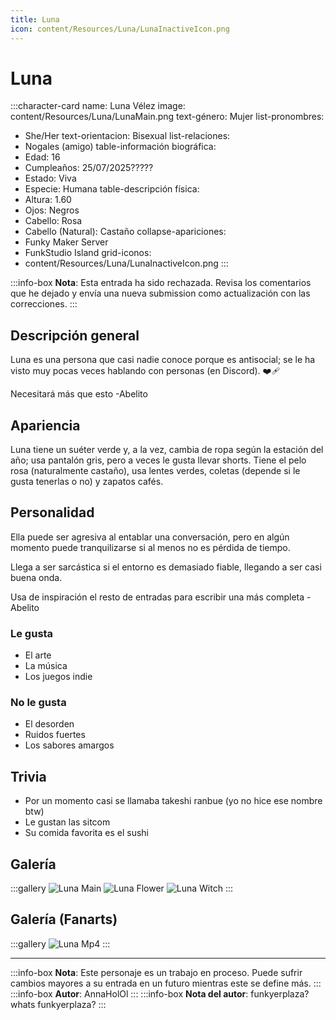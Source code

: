 ```yaml
---
title: Luna
icon: content/Resources/Luna/LunaInactiveIcon.png
---
```


# Luna

:::character-card
name: Luna Vélez
image: content/Resources/Luna/LunaMain.png
text-género: Mujer
list-pronombres: 
  - She/Her
text-orientacion: Bisexual
list-relaciones:
  - Nogales (amigo)
table-información biográfica:
  - Edad: 16
  - Cumpleaños: 25/07/2025?????
  - Estado: Viva
  - Especie: Humana
table-descripción física:
  - Altura: 1.60
  - Ojos: Negros
  - Cabello: Rosa
  - Cabello (Natural): Castaño
collapse-apariciones:
  - Funky Maker Server
  - FunkStudio Island
grid-iconos:
  - content/Resources/Luna/LunaInactiveIcon.png
:::

:::info-box
**Nota**: Esta entrada ha sido rechazada. Revisa los comentarios que he dejado y envía una nueva submission como actualización con las correcciones.
:::

## Descripción general

Luna es una persona que casi nadie conoce porque es antisocial; se le ha visto muy pocas veces hablando con personas (en Discord). ❤️‍🩹

Necesitará más que esto
-Abelito

## Apariencia

Luna tiene un suéter verde y, a la vez, cambia de ropa según la estación del año; usa pantalón gris, pero a veces le gusta llevar shorts. Tiene el pelo rosa (naturalmente castaño), usa lentes verdes, coletas (depende si le gusta tenerlas o no) y zapatos cafés.

## Personalidad

Ella puede ser agresiva al entablar una conversación, pero en algún momento puede tranquilizarse si al menos no es pérdida de tiempo.

Llega a ser sarcástica si el entorno es demasiado fiable, llegando a ser casi buena onda.

Usa de inspiración el resto de entradas para escribir una más completa
-Abelito

### Le gusta
  - El arte
  - La música
  - Los juegos indie

### No le gusta
  - El desorden
  - Ruidos fuertes
  - Los sabores amargos

## Trivia

  - Por un momento casi se llamaba takeshi ranbue (yo no hice ese nombre btw)
  - Le gustan las sitcom
  - Su comida favorita es el sushi

## Galería

:::gallery
![Luna Main](content/Resources/Luna/LunaMain.png)
![Luna Flower](content/Resources/Luna/LunaFlower.png)
![Luna Witch](content/Resources/Luna/LunaWitch.png)
:::

## Galería (Fanarts)

:::gallery
![Luna Mp4](content/Resources/Luna/Lunamp4.png)
:::

---

:::info-box
**Nota**: Este personaje es un trabajo en proceso. Puede sufrir cambios mayores a su entrada en un futuro mientras este se define más.
:::
:::info-box
**Autor**: AnnaHolOl
:::
:::info-box
**Nota del autor**: funkyerplaza? whats funkyerplaza?
:::